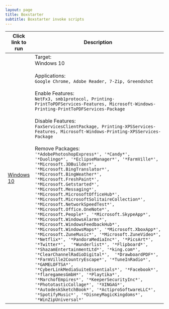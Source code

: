 ```yaml
---
layout: page
title: Boxstarter
subtitle: Boxstarter invoke scripts
---
```


|Click link to run | Description |
|---------|---------|
| <a href='http://www.boxstarter.org/package/nr/url?https://gist.githubusercontent.com/Proxx/d8dd79d4b6f39a41f2ef/raw/568acb0c0d794c7943facd6a6d331099b20f2f35/Win10NL.txt'>Windows 10</a> | Target: <br>   Windows 10 <br><br> Applications: <br>   `Google Chrome, Adobe Reader, 7-Zip, Greendshot` <br><br> Enable Features: <br>   `NetFx3, smb1protocol, Printing-PrintToPDFServices-Features, Microsoft-Windows-Printing-PrintToPDFServices-Package`<br><br> Disable Features: <br>   `FaxServicesClientPackage, Printing-XPSServices-Features, Microsoft-Windows-Printing-XPSServices-Package`<br><br> Remove Packages: <br>   `'*AdobePhotoshopExpress*', '*Candy*', '*Duolingo*', '*EclipseManager*', '*FarmVille*', '*Microsoft.3DBuilder*', '*Microsoft.BingTranslator*', '*Microsoft.BingWeather*', '*Microsoft.FreshPaint*', '*Microsoft.Getstarted*', '*Microsoft.Messaging*', '*Microsoft.MicrosoftOfficeHub*', '*Microsoft.MicrosoftSolitaireCollection*',  '*Microsoft.NetworkSpeedTest*',  '*Microsoft.Office.OneNote*', '*Microsoft.People*', '*Microsoft.SkypeApp*', '*Microsoft.WindowsAlarms*', '*Microsoft.WindowsFeedbackHub*', '*Microsoft.WindowsMaps*', '*Microsoft.XboxApp*', '*Microsoft.ZuneMusic*', '*Microsoft.ZuneVideo*', '*Netflix*', '*PandoraMediaInc*', '*PicsArt*', '*Twitter*',  '*Wunderlist*', '*Flipboard*', '*ShazamEntertainmentLtd*', '*king.com*', '*ClearChannelRadioDigital*',  '*DrawboardPDF*', '*FarmVille2CountryEscape*', '*TuneInRadio*', '*GAMELOFTSA*', '*CyberLinkMediaSuiteEssentials*', '*Facebook*', '*flaregamesGmbH*', '*Playtika*', '*MarchofEmpires*', '*KeeperSecurityInc*', '*PhototasticCollage*', '*XINGAG*', '*AutodeskSketchBook*', '*ActiproSoftwareLLC*', '*SpotifyMusic*', '*DisneyMagicKingdoms*', '*WinZipUniversal*'` |
